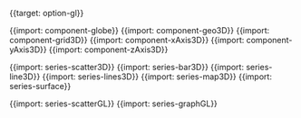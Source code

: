 {{target: option-gl}}

{{import: component-globe}}
{{import: component-geo3D}}
{{import: component-grid3D}}
{{import: component-xAxis3D}}
{{import: component-yAxis3D}}
{{import: component-zAxis3D}}

{{import: series-scatter3D}}
{{import: series-bar3D}}
{{import: series-line3D}}
{{import: series-lines3D}}
{{import: series-map3D}}
{{import: series-surface}}

{{import: series-scatterGL}}
{{import: series-graphGL}}